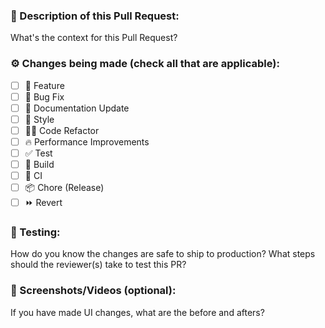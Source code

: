 ### 🧠 Description of this Pull Request:
What's the context for this Pull Request?

### ⚙️ Changes being made (check all that are applicable):
- [ ] 🍕 Feature
- [ ] 🐛 Bug Fix
- [ ] 📝 Documentation Update
- [ ] 🎨 Style
- [ ] 🧑‍💻 Code Refactor
- [ ] 🔥 Performance Improvements
- [ ] ✅ Test
- [ ] 🤖 Build
- [ ] 🔁 CI
- [ ] 📦 Chore (Release)
- [ ] ⏩ Revert

### 🧪 Testing:
How do you know the changes are safe to ship to production?
What steps should the reviewer(s) take to test this PR?

### 📸 Screenshots/Videos (optional):
If you have made UI changes, what are the before and afters?


